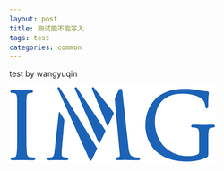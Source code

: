 ```yaml
---
layout: post
title: 测试能不能写入
tags: test
categories: common
---
```


test by wangyuqin

![avatar](https://raw.githubusercontent.com/yukia-yuqin/blog/master/img/download.png)
